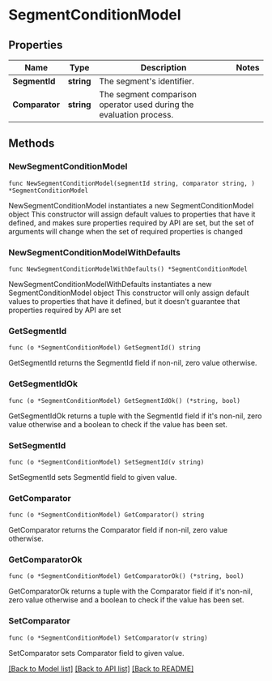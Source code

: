 # SegmentConditionModel

## Properties

Name | Type | Description | Notes
------------ | ------------- | ------------- | -------------
**SegmentId** | **string** | The segment&#39;s identifier. | 
**Comparator** | **string** | The segment comparison operator used during the evaluation process. | 

## Methods

### NewSegmentConditionModel

`func NewSegmentConditionModel(segmentId string, comparator string, ) *SegmentConditionModel`

NewSegmentConditionModel instantiates a new SegmentConditionModel object
This constructor will assign default values to properties that have it defined,
and makes sure properties required by API are set, but the set of arguments
will change when the set of required properties is changed

### NewSegmentConditionModelWithDefaults

`func NewSegmentConditionModelWithDefaults() *SegmentConditionModel`

NewSegmentConditionModelWithDefaults instantiates a new SegmentConditionModel object
This constructor will only assign default values to properties that have it defined,
but it doesn't guarantee that properties required by API are set

### GetSegmentId

`func (o *SegmentConditionModel) GetSegmentId() string`

GetSegmentId returns the SegmentId field if non-nil, zero value otherwise.

### GetSegmentIdOk

`func (o *SegmentConditionModel) GetSegmentIdOk() (*string, bool)`

GetSegmentIdOk returns a tuple with the SegmentId field if it's non-nil, zero value otherwise
and a boolean to check if the value has been set.

### SetSegmentId

`func (o *SegmentConditionModel) SetSegmentId(v string)`

SetSegmentId sets SegmentId field to given value.


### GetComparator

`func (o *SegmentConditionModel) GetComparator() string`

GetComparator returns the Comparator field if non-nil, zero value otherwise.

### GetComparatorOk

`func (o *SegmentConditionModel) GetComparatorOk() (*string, bool)`

GetComparatorOk returns a tuple with the Comparator field if it's non-nil, zero value otherwise
and a boolean to check if the value has been set.

### SetComparator

`func (o *SegmentConditionModel) SetComparator(v string)`

SetComparator sets Comparator field to given value.



[[Back to Model list]](../README.md#documentation-for-models) [[Back to API list]](../README.md#documentation-for-api-endpoints) [[Back to README]](../README.md)


